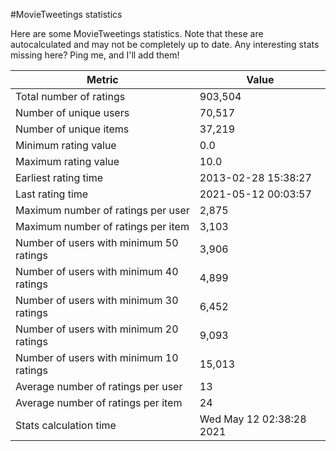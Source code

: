 #MovieTweetings statistics

Here are some MovieTweetings statistics. Note that these are autocalculated and may not be completely up to date. Any interesting stats missing here? Ping me, and I'll add them!

Metric | Value
--- | ---
Total number of ratings                 | 903,504
Number of unique users                  | 70,517
Number of unique items                  | 37,219
Minimum rating value                    | 0.0
Maximum rating value                    | 10.0
Earliest rating time                    | 2013-02-28 15:38:27
Last rating time                        | 2021-05-12 00:03:57
Maximum number of ratings per user      | 2,875
Maximum number of ratings per item      | 3,103
Number of users with minimum 50 ratings | 3,906
Number of users with minimum 40 ratings | 4,899
Number of users with minimum 30 ratings | 6,452
Number of users with minimum 20 ratings | 9,093
Number of users with minimum 10 ratings | 15,013
Average number of ratings per user      | 13
Average number of ratings per item      | 24
Stats calculation time                  | Wed May 12 02:38:28 2021


